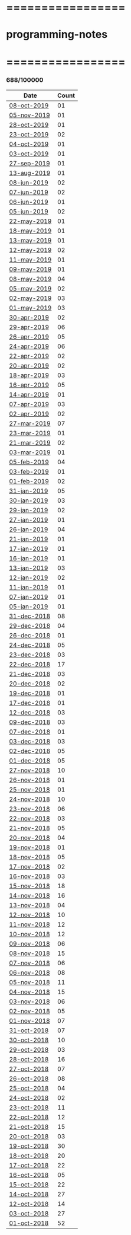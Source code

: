 # =================
# programming-notes
# =================

### 688/100000

| Date  | Count |
| ------------- | ------------- |
|[08-oct-2019](./notes-08-oct-2019.md)|01 |
|[05-nov-2019](./notes-05-nov-2019.md)|01 |
|[28-oct-2019](./notes-28-oct-2019.md)|01 |
|[23-oct-2019](./notes-23-oct-2019.md)|02 |
|[04-oct-2019](./notes-04-oct-2019.md)|01 |
|[03-oct-2019](./notes-03-oct-2019.md)|01 |
|[27-sep-2019](./notes-27-sep-2019.md)|01 |
|[13-aug-2019](./notes-13-aug-2019.md)|01 |
|[08-jun-2019](./notes-08-jun-2019.md)|02 |
|[07-jun-2019](./notes-07-jun-2019.md)|02 |
|[06-jun-2019](./notes-06-jun-2019.md)|01 |
|[05-jun-2019](./notes-05-jun-2019.md)|02 |
|[22-may-2019](./notes-22-may-2019.md)|01 |
|[18-may-2019](./notes-18-may-2019.md)|01 |
|[13-may-2019](./notes-13-may-2019.md)|01 |
|[12-may-2019](./notes-12-may-2019.md)|02 |
|[11-may-2019](./notes-11-may-2019.md)|01 |
|[09-may-2019](./notes-09-may-2019.md)|01 |
|[08-may-2019](./notes-08-may-2019.md)|04 |
|[05-may-2019](./notes-05-may-2019.md)|02 |
|[02-may-2019](./notes-02-may-2019.md)|03 |
|[01-may-2019](./notes-01-may-2019.md)|03 |
|[30-apr-2019](./notes-30-apr-2019.md)|02 |
|[29-apr-2019](./notes-29-apr-2019.md)|06 |
|[26-apr-2019](./notes-26-apr-2019.md)|05 |
|[24-apr-2019](./notes-24-apr-2019.md)|06 |
|[22-apr-2019](./notes-22-apr-2019.md)|02 |
|[20-apr-2019](./notes-20-apr-2019.md)|02 |
|[18-apr-2019](./notes-18-apr-2019.md)|03 |
|[16-apr-2019](./notes-16-apr-2019.md)|05 |
|[14-apr-2019](./notes-14-apr-2019.md)|01 |
|[07-apr-2019](./notes-07-apr-2019.md)|03 |
|[02-apr-2019](./notes-02-apr-2019.md)|02 |
|[27-mar-2019](./notes-27-mar-2019.md)|07 |
|[23-mar-2019](./notes-23-mar-2019.md)|01 |
|[21-mar-2019](./notes-21-mar-2019.md)|02 |
|[03-mar-2019](./notes-03-mar-2019.md)|01 |
|[05-feb-2019](./notes-05-feb-2019.md)|04 |
|[03-feb-2019](./notes-03-feb-2019.md)|01 |
|[01-feb-2019](./notes-01-feb-2019.md)|02 |
|[31-jan-2019](./notes-31-jan-2019.md)|05 |
|[30-jan-2019](./notes-30-jan-2019.md)|03 |
|[29-jan-2019](./notes-29-jan-2019.md)|02 |
|[27-jan-2019](./notes-27-jan-2019.md)|01 |
|[26-jan-2019](./notes-26-jan-2019.md)|04 | 
|[21-jan-2019](./notes-21-jan-2019.md)|01 |
|[17-jan-2019](./notes-17-jan-2019.md)|01 |
|[16-jan-2019](./notes-16-jan-2019.md)|01 |
|[13-jan-2019](./notes-13-jan-2019.md)|03 |
|[12-jan-2019](./notes-12-jan-2019.md)|02 |
|[11-jan-2019](./notes-11-jan-2019.md)|01 |
|[07-jan-2019](./notes-07-jan-2019.md)|01 |
|[05-jan-2019](./notes-05-jan-2019.md)|01 |
|[31-dec-2018](./notes-31-dec-2018.md)|08 |
|[29-dec-2018](./notes-29-dec-2018.md)|04 |
|[26-dec-2018](./notes-26-dec-2018.md)|01 |
|[24-dec-2018](./notes-24-dec-2018.md)|05 |
|[23-dec-2018](./notes-23-dec-2018.md)|03 |
|[22-dec-2018](./notes-22-dec-2018.md)|17 |
|[21-dec-2018](./notes-21-dec-2018.md)|03 |
|[20-dec-2018](./notes-20-dec-2018.md)|02 |
|[19-dec-2018](./notes-19-dec-2018.md)|01 |
|[17-dec-2018](./notes-17-dec-2018.md)|01 |
|[12-dec-2018](./notes-12-dec-2018.md)|03 |
|[09-dec-2018](./notes-09-dec-2018.md)|03 |
|[07-dec-2018](./notes-07-dec-2018.md)|01 |
|[03-dec-2018](./notes-03-dec-2018.md)|03 |
|[02-dec-2018](./notes-02-dec-2018.md)|05 |
|[01-dec-2018](./notes-01-dec-2018.md)|05 |
|[27-nov-2018](./notes-27-nov-2018.md)|10 |
|[26-nov-2018](./notes-26-nov-2018.md)|01 |
|[25-nov-2018](./notes-25-nov-2018.md)|01 |
|[24-nov-2018](./notes-24-nov-2018.md)|10 |
|[23-nov-2018](./notes-23-nov-2018.md)|06 |
|[22-nov-2018](./notes-22-nov-2018.md)|03 |
|[21-nov-2018](./notes-21-nov-2018.md)|05 |
|[20-nov-2018](./notes-20-nov-2018.md)|04 |
|[19-nov-2018](./notes-19-nov-2018.md)|01 |
|[18-nov-2018](./notes-18-nov-2018.md)|05 |
|[17-nov-2018](./notes-17-nov-2018.md)|02 |
|[16-nov-2018](./notes-16-nov-2018.md)|03 |
|[15-nov-2018](./notes-15-nov-2018.md)|18 |
|[14-nov-2018](./notes-14-nov-2018.md)|16 |
|[13-nov-2018](./notes-13-nov-2018.md)|04 |
|[12-nov-2018](./notes-12-nov-2018.md)|10 |
|[11-nov-2018](./notes-11-nov-2018.md)|12 |
|[10-nov-2018](./notes-10-nov-2018.md)|12 |
|[09-nov-2018](./notes-09-nov-2018.md)|06 |
|[08-nov-2018](./notes-08-nov-2018.md)|15 |
|[07-nov-2018](./notes-07-nov-2018.md)|06 |
|[06-nov-2018](./notes-06-nov-2018.md)|08 |
|[05-nov-2018](./notes-05-nov-2018.md)|11 |
|[04-nov-2018](./notes-04-nov-2018.md)|15 |
|[03-nov-2018](./notes-03-nov-2018.md)|06 |
|[02-nov-2018](./notes-02-nov-2018.md)|05 |
|[01-nov-2018](./notes-01-nov-2018.md)|07 |
|[31-oct-2018](./notes-31-oct-2018.md)|07 |
|[30-oct-2018](./notes-30-oct-2018.md)|10 |
|[29-oct-2018](./notes-29-oct-2018.md)|03 |
|[28-oct-2018](./notes-28-oct-2018.md)|16 |
|[27-oct-2018](./notes-27-oct-2018.md)|07 |
|[26-oct-2018](./notes-26-oct-2018.md)|08 |
|[25-oct-2018](./notes-25-oct-2018.md)|04 |
|[24-oct-2018](./notes-24-oct-2018.md)|02 |
|[23-oct-2018](./notes-23-oct-2018.md)|11 |
|[22-oct-2018](./notes-22-oct-2018.md)|12 |
|[21-oct-2018](./notes-21-oct-2018.md)|15 |
|[20-oct-2018](./notes-20-oct-2018.md)|03 |
|[19-oct-2018](./notes-19-oct-2018.md)|30 |
|[18-oct-2018](./notes-18-oct-2018.md)|20 |
|[17-oct-2018](./notes-17-oct-2018.md)|22 |
|[16-oct-2018](./notes-16-oct-2018.md)|05 |
|[15-oct-2018](./notes-15-oct-2018.md)|22 |
|[14-oct-2018](./notes-14-oct-2018.md)|27 |
|[12-oct-2018](./notes-12-oct-2018.md)|14 |
|[03-oct-2018](./notes-03-oct-2018.md)|27 |
|[01-oct-2018](./notes-01-oct-2018.md)|52 |

